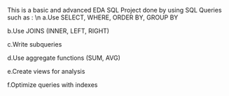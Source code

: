 This is a basic and advanced EDA SQL Project done by using SQL Queries such as : 
\n
a.Use SELECT, WHERE, ORDER BY, GROUP BY

b.Use JOINS (INNER, LEFT, RIGHT)

c.Write subqueries

d.Use aggregate functions (SUM, AVG)

e.Create views for analysis

f.Optimize queries with indexes
